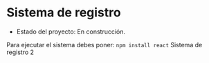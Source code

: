 <h1>Sistema de registro</h1>

- Estado del proyecto: En construcción.

Para ejecutar el sistema debes poner:
```npm install react```
Sistema de registro 2
